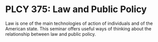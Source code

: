 # PLCY 375: Law and Public Policy

Law is one of the main technologies of action of individuals and of the American state. This seminar offers useful ways of thinking about the relationship between law and public policy.